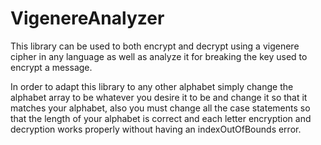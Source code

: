 # VigenereAnalyzer
This library can be used to both encrypt and decrypt using a vigenere cipher in any language as well as analyze it for breaking the key used to encrypt a message.

In order to adapt this library to any other alphabet simply change the alphabet array to be whatever you desire it to be and change it so that it matches your alphabet, also you must change all the case statements so that the length of your alphabet is correct and each letter encryption and decryption works properly without having an indexOutOfBounds error.
